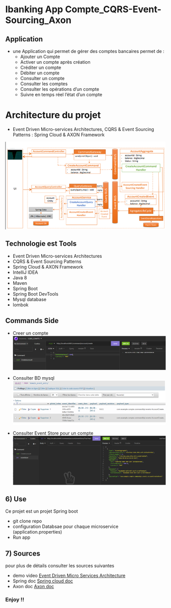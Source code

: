 # Ibanking App Compte_CQRS-Event-Sourcing_Axon

## Application
-  une Application qui permet de gérer des comptes bancaires permet de :
    - Ajouter un Compte
    - Activer un compte après création
    - Créditer un compte 
    - Débiter un compte
    - Consulter un compte
    - Consulter les comptes
    - Consulter les opérations d’un compte
    - Suivre en temps réel l’état d’un compte
    
# Architecture du projet
-  Event Driven Micro-services Architectures, CQRS & Event Sourcing Patterns : Spring Cloud & AXON Framework

 <img src="images/Architecture.PNG" alt="">

## Technologie est Tools
- Event Driven Micro-services Architectures
- CQRS & Event Sourcing Patterns 
- Spring Cloud & AXON Framework
- IntelliJ IDEA
- Java 8
- Maven
- Spring Boot
- Spring Boot DevTools
- Mysql database
- lombok

## Commands Side
- Creer un compte
  <img src="images/createAccount.PNG" alt="">
  
- Consulter  BD mysql
  <img src="images/eventStore.PNG" alt="">
  
- Consulter Event Store pour un compte
  <img src="images/eventStoreForAcount.PNG" alt="">
  
## 6) Use
Ce projet est un projet Spring boot 
- git clone repo
- configuration Databsae pour chaque microservice (application.properties)
- Run app
## 7) Sources
pour plus de détails consulter les sources suivantes
- demo video  [Event Driven Micro Services Architecture ](https://www.youtube.com/watch?v=0MG8akH6cfU)
- Spring doc  [Spring cloud  doc](https://spring.io/projects/spring-cloud)
- Axon doc  [Axon  doc](https://axoniq.io/)
### Enjoy !!
 

